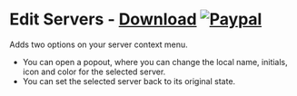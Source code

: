 # Edit Servers - [Download](https://betterdiscord.net/ghdl?url=https://raw.githubusercontent.com/mwittrien/BetterDiscordAddons/master/Plugins/EditServers/EditServers.plugin.js) [![Paypal][paypal-badge]][paypal-link] 

[paypal-badge]: https://img.shields.io/badge/Paypal-Donate!-%2300457C.svg?logo=paypal&style=flat-square
[paypal-link]: https://paypal.me/MircoWittrien

Adds two options on your server context menu.

- You can open a popout, where you can change the local name, initials, icon and color for the selected server.
- You can set the selected server back to its original state.
